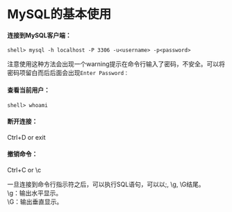 MySQL的基本使用
=========================
#### 连接到MySQL客户端：

    shell> mysql -h localhost -P 3306 -u<username> -p<password>
    
注意使用这种方法会出现一个warning提示在命令行输入了密码，不安全。可以将密码项留白而后后面会出现`Enter Password：`

#### 查看当前用户：  

    shell> whoami
   
#### 断开连接：
Ctrl+D or exit  
#### 撤销命令：
Ctrl+C or \c  

一旦连接到命令行指示符之后，可以执行SQL语句，可以以;, \g, \G结尾。  
\g：输出水平显示。  
\G：输出垂直显示。
